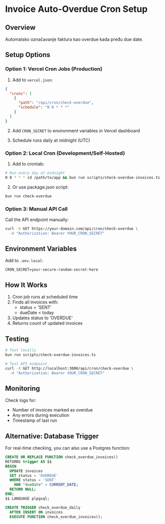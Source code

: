 # Invoice Auto-Overdue Cron Setup

## Overview
Automatsko označavanje faktura kao overdue kada pređu due date.

## Setup Options

### Option 1: Vercel Cron Jobs (Production)

1. Add to `vercel.json`:
```json
{
  "crons": [
    {
      "path": "/api/cron/check-overdue",
      "schedule": "0 0 * * *"
    }
  ]
}
```

2. Add `CRON_SECRET` to environment variables in Vercel dashboard

3. Schedule runs daily at midnight (UTC)

### Option 2: Local Cron (Development/Self-Hosted)

1. Add to crontab:
```bash
# Run every day at midnight
0 0 * * * cd /path/to/app && bun run scripts/check-overdue-invoices.ts >> /var/log/invoice-cron.log 2>&1
```

2. Or use package.json script:
```bash
bun run check-overdue
```

### Option 3: Manual API Call

Call the API endpoint manually:
```bash
curl -X GET https://your-domain.com/api/cron/check-overdue \
  -H "Authorization: Bearer YOUR_CRON_SECRET"
```

## Environment Variables

Add to `.env.local`:
```env
CRON_SECRET=your-secure-random-secret-here
```

## How It Works

1. Cron job runs at scheduled time
2. Finds all invoices with:
   - status = 'SENT'
   - dueDate < today
3. Updates status to 'OVERDUE'
4. Returns count of updated invoices

## Testing

```bash
# Test locally
bun run scripts/check-overdue-invoices.ts

# Test API endpoint
curl -X GET http://localhost:3000/api/cron/check-overdue \
  -H "Authorization: Bearer YOUR_CRON_SECRET"
```

## Monitoring

Check logs for:
- Number of invoices marked as overdue
- Any errors during execution
- Timestamp of last run

## Alternative: Database Trigger

For real-time checking, you can also use a Postgres function:
```sql
CREATE OR REPLACE FUNCTION check_overdue_invoices()
RETURNS trigger AS $$
BEGIN
  UPDATE invoices
  SET status = 'OVERDUE'
  WHERE status = 'SENT'
    AND "dueDate" < CURRENT_DATE;
  RETURN NULL;
END;
$$ LANGUAGE plpgsql;

CREATE TRIGGER check_overdue_daily
  AFTER INSERT ON invoices
  EXECUTE FUNCTION check_overdue_invoices();
```

